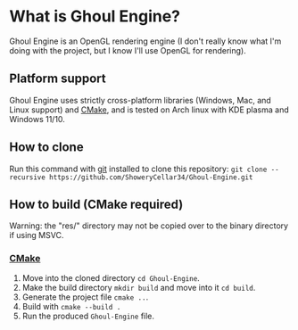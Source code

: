 
# What is Ghoul Engine?

Ghoul Engine is an OpenGL rendering engine \(I don't really know what I'm doing with the project, but I know I'll use OpenGL for rendering\).

## Platform support

Ghoul Engine uses strictly cross-platform libraries \(Windows, Mac, and Linux support\) and [CMake](https://cmake.org/), and is tested on Arch linux with KDE plasma and Windows 11/10.

## How to clone

Run this command with [git](https://git-scm.com/) installed to clone this repository: `git clone --recursive https://github.com/ShoweryCellar34/Ghoul-Engine.git`

## How to build \(CMake required\)

Warning: the "res/" directory may not be copied over to the binary directory if using MSVC.
### [CMake](https://cmake.org/)
1. Move into the cloned directory `cd Ghoul-Engine`.
2. Make the build directory `mkdir build` and move into it `cd build`.
3. Generate the project file `cmake ..`.
4. Build with `cmake --build .`
5. Run the produced `Ghoul-Engine` file.
